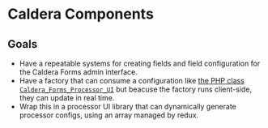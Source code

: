 # Caldera Components

## Goals
* Have a repeatable systems for creating fields and field configuration for the Caldera Forms admin interface.
* Have a factory that can consume a configuration like [the PHP class `Caldera_Forms_Processor_UI`](https://calderaforms.com/doc/creating-caldera-forms-processors-using-caldera_forms_processor_processor-class/) but beacuse the factory runs client-side, they can update in real time.
* Wrap this in a processor UI library that can dynamically generate processor configs, using an array managed by redux.

